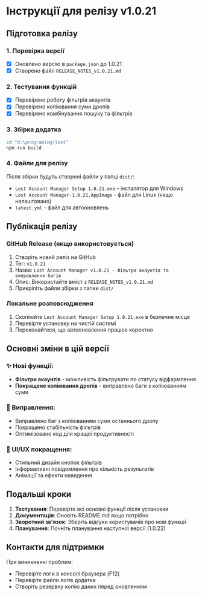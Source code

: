 # Інструкції для релізу v1.0.21

## Підготовка релізу

### 1. Перевірка версії
- [x] Оновлено версію в `package.json` до 1.0.21
- [x] Створено файл `RELEASE_NOTES_v1.0.21.md`

### 2. Тестування функцій
- [x] Перевірено роботу фільтрів акаунтів
- [x] Перевірено копіювання суми дропів
- [x] Перевірено комбінування пошуку та фільтрів

### 3. Збірка додатка
```bash
cd "d:\programing\lost"
npm run build
```

### 4. Файли для релізу
Після збірки будуть створені файли у папці `dist/`:
- `Lost Account Manager Setup 1.0.21.exe` - інсталятор для Windows
- `Lost Account Manager-1.0.21.AppImage` - файл для Linux (якщо налаштовано)
- `latest.yml` - файл для автооновлень

## Публікація релізу

### GitHub Release (якщо використовується)
1. Створіть новий реліз на GitHub
2. Тег: `v1.0.21`
3. Назва: `Lost Account Manager v1.0.21 - Фільтри акаунтів та виправлення багів`
4. Опис: Використайте вміст з `RELEASE_NOTES_v1.0.21.md`
5. Прикріпіть файли збірки з папки `dist/`

### Локальне розповсюдження
1. Скопіюйте `Lost Account Manager Setup 1.0.21.exe` в безпечне місце
2. Перевірте установку на чистій системі
3. Переконайтеся, що автооновлення працює коректно

## Основні зміни в цій версії

### ✨ Нові функції:
- **Фільтри акаунтів** - можливість фільтрувати по статусу відфармлення
- **Покращене копіювання дропів** - виправлено баги з копіюванням суми

### 🔧 Виправлення:
- Виправлено баг з копіюванням суми останнього дропу
- Покращено стабільність фільтрів
- Оптимізовано код для кращої продуктивності

### 🎨 UI/UX покращення:
- Стильний дизайн кнопок фільтрів
- Інформативні повідомлення про кількість результатів
- Анімації та ефекти наведення

## Подальші кроки

1. **Тестування**: Перевірте всі основні функції після установки
2. **Документація**: Оновіть README.md якщо потрібно
3. **Зворотний зв'язок**: Зберіть відгуки користувачів про нові функції
4. **Планування**: Почніть планування наступної версії (1.0.22)

## Контакти для підтримки

При виникненні проблем:
- Перевірте логи в консолі браузера (F12)
- Перевірте файли логів додатка
- Створіть резервну копію даних перед оновленням

